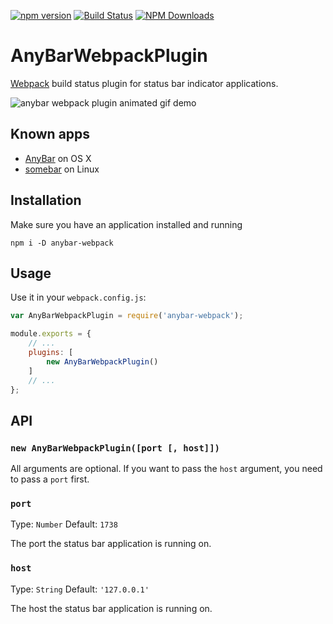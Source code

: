 [![npm version](https://badge.fury.io/js/anybar-webpack.svg)](http://badge.fury.io/js/anybar-webpack)
[![Build Status](https://travis-ci.org/roman01la/anybar-webpack.svg?branch=master)](https://travis-ci.org/roman01la/anybar-webpack)
[![NPM Downloads](https://img.shields.io/npm/dm/anybar-webpack.svg?style=flat)](https://www.npmjs.org/package/anybar-webpack)

# AnyBarWebpackPlugin
[Webpack](http://webpack.github.io/) build status plugin for status bar indicator applications.

![anybar webpack plugin animated gif demo](anybar-webpack.gif)

## Known apps

- [AnyBar](https://github.com/tonsky/AnyBar) on OS X
- [somebar](https://github.com/limpbrains/somebar) on Linux

## Installation

Make sure you have an application installed and running

```
npm i -D anybar-webpack
```

## Usage

Use it in your `webpack.config.js`:

```javascript
var AnyBarWebpackPlugin = require('anybar-webpack');

module.exports = {
    // ...
    plugins: [
        new AnyBarWebpackPlugin()
    ]
    // ...
};
```

## API

### `new AnyBarWebpackPlugin([port [, host]])`
All arguments are optional. If you want to pass the `host` argument, you need to pass a `port` first.

### `port`
Type: `Number`
Default: `1738`

The port the status bar application is running on.

### `host`
Type: `String`
Default: `'127.0.0.1'`

The host the status bar application is running on.
